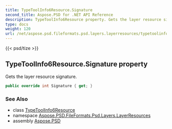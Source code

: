 ```yaml
---
title: TypeToolInfo6Resource.Signature
second_title: Aspose.PSD for .NET API Reference
description: TypeToolInfo6Resource property. Gets the layer resource signature
type: docs
weight: 120
url: /net/aspose.psd.fileformats.psd.layers.layerresources/typetoolinfo6resource/signature/
---
```

{{< psd/tize >}}
## TypeToolInfo6Resource.Signature property

Gets the layer resource signature.

```csharp
public override int Signature { get; }
```

### See Also

* class [TypeToolInfo6Resource](../)
* namespace [Aspose.PSD.FileFormats.Psd.Layers.LayerResources](../../typetoolinfo6resource/)
* assembly [Aspose.PSD](../../../)


